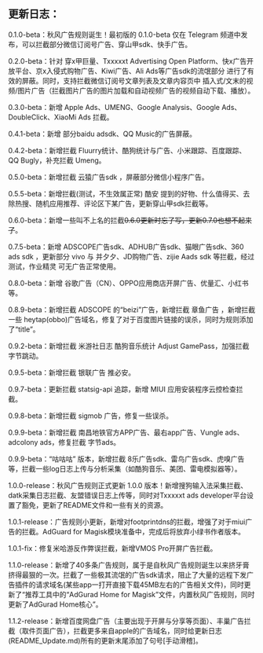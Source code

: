 ## 更新日志：

0.1.0-beta：秋风广告规则诞生！最初版的 0.1.0-beta 仅在 Telegram 频道中发布，可以拦截部分微信订阅号广告、穿山甲sdk、快手广告。

0.2.0-beta：针对 穿x甲巨量、Txxxxxt Advertising Open Platform、快x广告开放平台、京x入侵式购物广告、Kiwi广告、Ali Ads等广告sdk的流氓部分 进行了有效的屏蔽。同时，支持拦截微信订阅号文章列表及文章内容页中 插入式/文末的视频/图片广告（拦截图片广告的图片加载和自动视频广告的视频自动下载、播放）。

0.3.0-beta：新增 Apple Ads、UMENG、Google Analysis、Google Ads、DoubleClick、XiaoMi Ads 拦截。

0.4.1-beta：新增 部分baidu adsdk、QQ Music的广告屏蔽。

0.4.2-beta：新增拦截 Fluurry统计、酷狗统计与广告、小米跟踪、百度跟踪、QQ Bugly，补充拦截 Umeng。

0.5.0-beta：新增拦截 云猿广告sdk ，屏蔽部分微信小程序广告。

0.5.5-beta：新增拦截(测试，不生效属正常) 酷安 提到的好物、什么值得买、去除热搜、随机应用推荐、评论区下某广告，更新穿山甲sdk拦截等。

0.6.0-beta：新增一些叫不上名的拦截~~0.6.0更新时忘了写，更新0.7.0也想不起来了~~。

0.7.5-beta：新增 ADSCOPE广告sdk、ADHUB广告sdk、猫眼广告sdk、360 ads sdk ，更新部分 vivo 与 并夕夕、JD购物广告、zijie Aads sdk 等拦截，经过测试，作业精灵 可无广告正常使用。

0.8.0-beta：新增 谷歌广告（CN）、OPPO应用商店开屏广告、优量汇、小红书等。

0.8.9-beta：新增拦截 ADSCOPE 的“beizi”广告，新增拦截 章鱼广告 ，新增拦截 一些 heytap(obbo)广告域名，修复了对于百度图片链接的误杀，同时为规则添加了“title”。

0.9.2-beta：新增拦截 米游社日志 酷狗音乐统计 Adjust GamePass，加强拦截 字节跳动。

0.9.5-beta：新增拦截 银联广告 推必安。

0.9.7-beta：更新拦截 statsig-api 追踪，新增 MIUI 应用安装程序云控检查拦截。

0.9.8-beta：新增拦截 sigmob 广告，修复一些误杀。

0.9.9-beta：新增拦截 南昌地铁官方APP广告、最右app广告、Vungle ads、adcolony ads，修复拦截 字节ads。

0.9.9-beta：“咕咕咕” 版本，新增拦截 8乐广告sdk、雷鸟广告sdk、虎嗅广告等，拦截一些log日志上传与分析采集（如酷狗音乐、美团、雷电模拟器等）。

1.0.0-release：秋风广告规则正式更新 1.0.0 版本！新增搜狗输入法采集拦截、datk采集日志拦截、友盟错误日志上传等，同时对Txxxxxt ads developer平台设置了豁免，更新了README文件和一些有关的资源。

1.0.1-release：广告规则小更新，新增对footprintdns的拦截，增强了对于miui广告的拦截。AdGuard for Magisk模块准备中，完成后将放弃小绿书作者版本。

1.0.1-fix：修复米哈游反作弊误拦截，新增VMOS Pro开屏广告拦截。

1.1.0-release：新增了40多条广告规则，属于是自秋风广告规则诞生以来挤牙膏挤得最狠的一次。拦截了一些极其流氓的广告sdk请求，阻止了大量的远程下发广告插件的请求域名(某些app一打开直接下载45MB左右的广告相关文件)，同时更新了“推荐工具中的“AdGurad Home for Magisk”文件，内置秋风广告规则，同时更新了AdGurad Home核心”。

1.1.2-release：新增百度网盘广告（主要出现于开屏与分享等页面）、丰巢广告拦截（取件页面广告），拦截更多来自apple的广告域名，同时给更新日志(README_Update.md)所有的更新末尾添加了句号[手动滑稽]。
